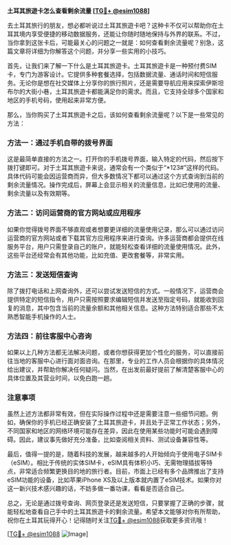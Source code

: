 **土耳其旅遊卡怎么查看剩余流量 [[TG💪+ @esim1088](https://t.me/s/esim1088)]**

去土耳其旅行的朋友，想必都听说过土耳其旅遊卡吧？这种卡不仅可以帮助你在土耳其境内享受便捷的移动数据服务，还能让你随时随地保持与外界的联系。不过，当你拿到这张卡后，可能最关心的问题之一就是：如何查看剩余流量呢？别急，这篇文章将详细为你解答这个问题，并分享一些实用的小技巧。

首先，让我们来了解一下什么是土耳其旅遊卡。土耳其旅遊卡是一种预付费SIM卡，专门为游客设计。它提供多种套餐选择，包括数据流量、通话时间和短信服务。无论你是想在社交媒体上分享你的旅行照片，还是需要导航应用来探索伊斯坦布尔的大街小巷，土耳其旅遊卡都能满足你的需求。而且，它支持全球多个国家和地区的手机号码，使用起来非常方便。

那么，当你购买了土耳其旅遊卡之后，该如何查看剩余流量呢？以下是一些常见的方法：

### 方法一：通过手机自带的拨号界面

这是最简单直接的方法之一。打开你的手机拨号界面，输入特定的代码，然后按下拨打键即可。对于土耳其旅遊卡来说，通常会有一个类似于“*123#”这样的代码。具体代码可能会因运营商而异，但大多数情况下都可以通过这个方式查询到当前的剩余流量情况。操作完成后，屏幕上会显示相关的流量信息，比如已使用的流量、剩余流量以及有效期等。

### 方法二：访问运营商的官方网站或应用程序

如果你觉得拨号界面不够直观或者想要更详细的流量使用记录，那么可以通过访问运营商的官方网站或者下载其官方应用程序来进行查询。许多运营商都会提供在线服务平台，用户只需登录自己的账户，就能轻松查看详细的流量使用情况。此外，这些平台还经常会有其他功能，比如充值、更改套餐等，非常实用。

### 方法三：发送短信查询

除了拨打电话和上网查询外，还可以尝试发送短信的方式。一般情况下，运营商会提供特定的短信指令，用户只需按照要求编辑短信并发送至指定号码，就能收到回复的消息，其中包含当前的流量余额和其他相关信息。这种方法特别适合那些不太熟悉智能手机操作的人士。

### 方法四：前往客服中心咨询

如果以上几种方法都无法解决问题，或者你想获得更加个性化的服务，可以直接前往当地的客服中心进行面对面咨询。在那里，专业的工作人员会根据你的具体情况给出建议，并帮助你解决任何疑问。当然，在出发前最好提前了解清楚客服中心的具体位置及其营业时间，以免白跑一趟。

### 注意事项

虽然上述方法都非常有效，但在实际操作过程中还是需要注意一些细节问题。例如，确保你的手机已经正确安装了土耳其旅遊卡，并且处于正常工作状态；另外，不同国家和地区的网络环境可能存在差异，因此在使用某些功能时可能会遇到障碍。因此，建议事先做好充分准备，比如查阅相关资料、测试设备兼容性等。

最后，值得一提的是，随着科技的发展，越来越多的人开始倾向于使用电子SIM卡（eSIM）。相比于传统的实体SIM卡，eSIM具有体积小巧、无需物理插拔等特点，非常适合频繁更换目的地的旅行者。目前，市面上已经有多个品牌推出了支持eSIM功能的设备，比如苹果iPhone XS及以上版本就内置了eSIM技术。如果你对这一新兴技术感兴趣的话，不妨多做一番功课，看看是否适合自己。

总之，无论是通过拨号查询、网页登录还是发送短信，只要掌握了正确的步骤，就能轻松地查看自己手中的土耳其旅遊卡的剩余流量。希望本文能够对你有所帮助，祝你在土耳其玩得开心！记得随时关注[TG💪+ @esim1088](https://t.me/s/esim1088)获取更多资讯哦！

[[TG💪+ @esim1088](https://t.me/s/esim1088) ![Image](https://i.postimg.cc/4NQfJmqS/Snipaste-2025-05-13-00-14-12.png)]